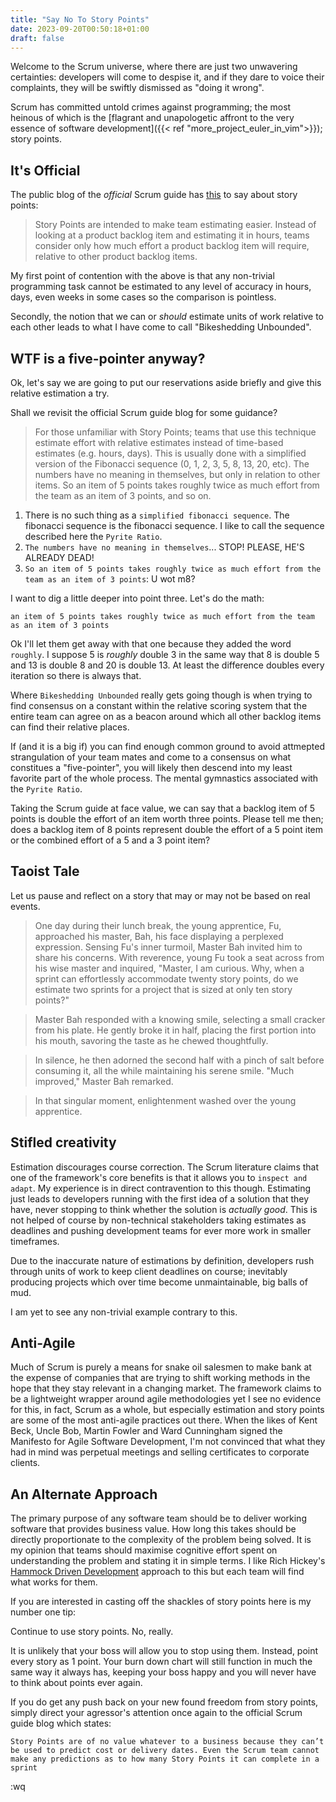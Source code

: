 ```yaml
---
title: "Say No To Story Points"
date: 2023-09-20T00:50:18+01:00
draft: false
---
```


Welcome to the Scrum universe, where there are just two unwavering certainties: developers will come to despise it, and if they dare to 
voice their complaints, they will be swiftly dismissed as "doing it wrong".

Scrum has committed untold crimes against programming; the most heinous of which is the
[flagrant and unapologetic affront to the very essence of software development]({{< ref "more_project_euler_in_vim">}}); story points.

## It's Official

The public blog of the _official_ Scrum guide has [this](https://www.scrum.org/resources/blog/why-do-we-use-story-points-estimating) to say about story points:

> Story Points are intended to make team estimating easier. Instead of looking at a product backlog item and estimating it in hours, teams consider only how much effort a product backlog item will require, relative to other product backlog items.

My first point of contention with the above is that any non-trivial programming task cannot be estimated to any level of accuracy in hours, days, even weeks in some cases so the comparison is pointless.

Secondly, the notion that we can or _should_ estimate units of work relative to each other leads to what I have come to call "Bikeshedding Unbounded".

## WTF is a five-pointer anyway?

Ok, let's say we are going to put our reservations aside briefly and give this relative estimation a try.

Shall we revisit the official Scrum guide blog for some guidance?

> For those unfamiliar with Story Points; teams that use this technique estimate effort with relative estimates instead of time-based estimates (e.g. hours, days). This is usually done with a simplified version of the Fibonacci sequence (0, 1, 2, 3, 5, 8, 13, 20, etc). The numbers have no meaning in themselves, but only in relation to other items. So an item of 5 points takes roughly twice as much effort from the team as an item of 3 points, and so on.

1. There is no such thing as a `simplified fibonacci sequence`. The fibonacci sequence is the fibonacci sequence. I like to call the sequence described here the `Pyrite Ratio`.
2. `The numbers have no meaning in themselves`... STOP! PLEASE, HE'S ALREADY DEAD!
3. `So an item of 5 points takes roughly twice as much effort from the team as an item of 3 points`: U wot m8?

I want to dig a little deeper into point three. Let's do the math:

`an item of 5 points takes roughly twice as much effort from the team as an item of 3 points`

Ok I'll let them get away with that one because they added the word `roughly`. I suppose 5 is _roughly_ double 3 in the same way that 
8 is double 5 and 13 is double 8 and 20 is double 13. At least the difference doubles every iteration so there is always that.

Where `Bikeshedding Unbounded` really gets going though is when trying to find consensus on a constant within the relative scoring system that
the entire team can agree on as a beacon around which all other backlog items can find their relative places.

If (and it is a big if) you can find enough common ground to avoid attmepted strangulation of your team mates and come to a consensus on what constitues a 
"five-pointer", you will likely then descend into my least favorite part of the whole process. The mental gymnastics associated with the `Pyrite Ratio`.

Taking the Scrum guide at face value, we can say that a backlog item of 5 points is double the effort of an item worth three points. Please tell me then;
does a backlog item of 8 points represent double the effort of a 5 point item or the combined effort of a 5 and a 3 point item?

## Taoist Tale

Let us pause and reflect on a story that may or may not be based on real events.

> One day during their lunch break, the young apprentice, Fu, approached his master, Bah, his face displaying a perplexed expression. Sensing Fu's inner turmoil, Master Bah invited him to share his concerns.
> With reverence, young Fu took a seat across from his wise master and inquired, "Master, I am curious. Why, when a sprint can effortlessly accommodate twenty story points, do we estimate two sprints for a project that is sized at only ten story points?"

> Master Bah responded with a knowing smile, selecting a small cracker from his plate. He gently broke it in half, placing the first portion into his mouth, savoring the taste as he chewed thoughtfully.

> In silence, he then adorned the second half with a pinch of salt before consuming it, all the while maintaining his serene smile. "Much improved," Master Bah remarked.

> In that singular moment, enlightenment washed over the young apprentice.

## Stifled creativity

Estimation discourages course correction. The Scrum literature claims that one of the framework's core benefits is that it allows you to `inspect
and adapt`. My experience is in direct contravention to this though. Estimating just leads to developers running with the first idea of a solution that
they have, never stopping to think whether the solution is _actually good_. This is not helped of course by non-technical stakeholders taking
estimates as deadlines and pushing development teams for ever more work in smaller timeframes.

Due to the inaccurate nature of estimations by definition, developers rush through units of work to keep client deadlines on course; 
inevitably producing projects which over time become unmaintainable, big balls of mud.

I am yet to see any non-trivial example contrary to this.

## Anti-Agile

Much of Scrum is purely a means for snake oil salesmen to make bank at the expense of companies that are trying to shift working methods in the hope that they stay 
relevant in a changing market. The framework claims to be a lightweight wrapper around agile methodologies yet I see no evidence for this, in fact,
Scrum as a whole, but especially estimation and story points are some of the most anti-agile practices out there. When the likes of Kent Beck, Uncle Bob,
Martin Fowler and Ward Cunningham signed the Manifesto for Agile Software Development, I'm not convinced that what they had in mind was perpetual 
meetings and selling certificates to corporate clients.

## An Alternate Approach

The primary purpose of any software team should be to deliver working software that provides business value. How long this takes should be directly
proportionate to the complexity of the problem being solved. It is my opinion that teams should maximise cognitive effort spent on understanding
the problem and stating it in simple terms. I like Rich Hickey's [Hammock Driven Development](https://www.youtube.com/watch?v=f84n5oFoZBc)
approach to this but each team will find what works for them.

If you are interested in casting off the shackles of story points here is my number one tip:

Continue to use story points. No, really.

It is unlikely that your boss will allow you to stop using them. Instead, point every story as 1 point. 
Your burn down chart will still function in much the same way it always has, keeping your boss happy and you will never have to think about points ever again.

If you do get any push back on your new found freedom from story points, simply direct your agressor's attention once again to the official Scrum guide blog which
states:

`Story Points are of no value whatever to a business because they can’t be used to predict cost or delivery dates. Even the Scrum team cannot make any predictions as to how many Story Points it can complete in a sprint`




:wq
